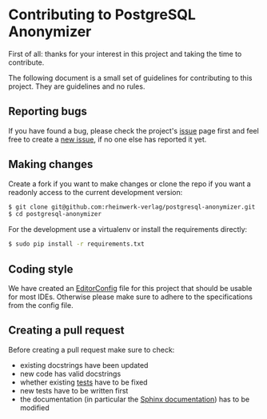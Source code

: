 # Contributing to PostgreSQL Anonymizer

First of all: thanks for your interest in this project and taking the time to contribute.

The following document is a small set of guidelines for contributing to this project. They are guidelines and no rules.

## Reporting bugs

If you have found a bug, please check the project's 
[issue](https://github.com/rheinwerk-verlag/postgresql-anonymizer/issues) page first and feel free to create a 
[new issue](https://github.com/rheinwerk-verlag/postgresql-anonymizer/issues/new), if no one else has reported it yet.

## Making changes

Create a fork if you want to make changes or clone the repo if you want a readonly access to the current development
version:

```bash
$ git clone git@github.com:rheinwerk-verlag/postgresql-anonymizer.git
$ cd postgresql-anonymizer
```

For the development use a virtualenv or install the requirements directly:

```bash
$ sudo pip install -r requirements.txt
```

## Coding style

We have created an [EditorConfig](https://editorconfig.org/) file for this project that should be usable for most IDEs. 
Otherwise please make sure to adhere to the specifications from the config file.

## Creating a pull request

Before creating a pull request make sure to check:

* existing docstrings have been updated
* new code has valid docstrings
* whether existing [tests](https://github.com/rheinwerk-verlag/postgresql-anonymizer/tree/development/tests) have to be fixed
* new tests have to be written first
* the documentation (in particular the [Sphinx documentation](https://github.com/rheinwerk-verlag/postgresql-anonymizer/tree/development/docs)) has to be modified

